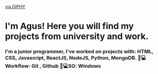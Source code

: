 <div id="header" aling="center"> 
    <a href="https://giphy.com/gifs/code-coding-seamless-xT9IgzoKnwFNmISR8I">via GIPHY</a>
    <h1 aling="center">I'm Agus! Here you will find my projects from university and work.</h1>
    <h3>
      I'm a junior programmer, I've worked on projects with: HTML, CSS, Javascript, ReactJS, NodeJS, Python, MongoDB.
      🧑💻Workflow: Git , Github
      🧑💻SO: Windows
    </h3>
  
</div>



